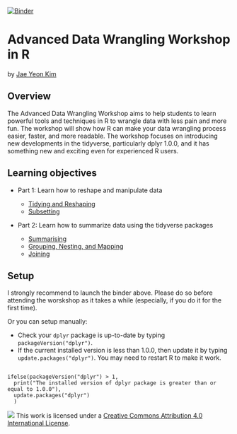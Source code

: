 [![Binder](https://mybinder.org/badge_logo.svg)](https://mybinder.org/v2/gh/dlab-berkeley/advanced-data-wrangling-in-R/master?urlpath=rstudio)

# Advanced Data Wrangling Workshop in R

by [Jae Yeon Kim](https://jaeyk.github.io/)

## Overview

The Advanced Data Wrangling Workshop aims to help students to learn powerful tools and techniques in R to wrangle data with less pain and more fun. The workshop will show how R can make your data wrangling process easier, faster, and more readable. The workshop focuses on introducing new developments in the tidyverse, particularly dplyr 1.0.0, and it has something new and exciting even for experienced R users.

## Learning objectives

- Part 1: Learn how to reshape and manipulate data

  - [Tidying and Reshaping](https://github.com/dlab-berkeley/advanced-data-wrangling-in-R/blob/master/code/01_tidy_reshaping.Rmd)
  - [Subsetting](https://github.com/dlab-berkeley/advanced-data-wrangling-in-R/blob/master/code/02_subsetting.Rmd)

- Part 2: Learn how to summarize data using the tidyverse packages

  - [Summarising](https://github.com/dlab-berkeley/advanced-data-wrangling-in-R/blob/master/code/03_summarizing.Rmd)
  - [Grouping, Nesting, and Mapping](https://github.com/dlab-berkeley/advanced-data-wrangling-in-R/blob/master/code/04_grouping_nesting_mapping.Rmd)
  - [Joining](https://github.com/dlab-berkeley/advanced-data-wrangling-in-R/blob/master/code/05_joining.Rmd)

## Setup

I strongly recommend to launch the binder above. Please do so before attending the worskshop as it takes a while (especially, if you do it for the first time).

Or you can setup manually:

- Check your `dplyr` package is up-to-date by typing `packageVersion("dplyr")`.
- If the current installed version is less than 1.0.0, then update it by typing `update.packages("dplyr")`. You may need to restart R to make it work.

```{r}

ifelse(packageVersion("dplyr") > 1, 
  print("The installed version of dplyr package is greater than or equal to 1.0.0"), 
  update.packages("dplyr")
  )

```

![](https://i.creativecommons.org/l/by/4.0/88x31.png) This work is licensed under a [Creative Commons Attribution 4.0 International License](https://creativecommons.org/licenses/by/4.0/).
